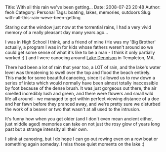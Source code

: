 Title: With all this rain we've been getting...
Date: 2008-07-23 20:48
Author: feoh
Category: Personal
Tags: boating, lakes, memories, outdoors
Slug: with-all-this-rain-weve-been-getting

Staring out the window just now at the torrential rains, I had a very
vivid memory of a really pleasant day many years ago...

<!--more-->

I was in High School I think, and a friend of mine (He was my 'Big
Brother' actually, a program I was in for kids whose fathers weren't
around so we  
could get some sense of what it's like to be a man - I think it only
partially worked :) ) and I were canoeing around [Lake
Dennison](http://maps.google.com/maps?ie=UTF-8&oe=utf-8&client=firefox-a&q=Lake+Dennison,&near=Templeton,+MA&fb=1&view=text&latlng=9446610972854578859&dtab=0&ei=BLGISJHMJomKjAHY9bWhBw&oi=&sa=X# "Google Maps")
in Templeton, MA.

There had been a lot of rain that year too, a LOT of rain, and the
lake's water level was threatening to swell over the top and flood the
beach entirely.  
This made for some beautiful canoeing, since it allowed us to row down
a series of inlets which would normally have been almost totally
inaccessible  
by foot because of the dense brush. It was just gorgeous out there, the
air smelled incredibly lush and green, and there were flowers and small
wild  
life all around - we managed to get within perfect viewing distance of
a doe and her fawn before they pranced away, and we're pretty sure we
disturbed  
the work of a beaver or two that wasn't at all used to the intrusion.

It's funny how when you get older (and I don't even mean ancient either,
just middle aged) memories can take on not just the rosy glow of years
long  
past but a strange intensity all their own.

I stink at canoeing, but I do hope I can go out rowing even on a row
boat or something again someday. I miss those quiet moments on the lake
:)
